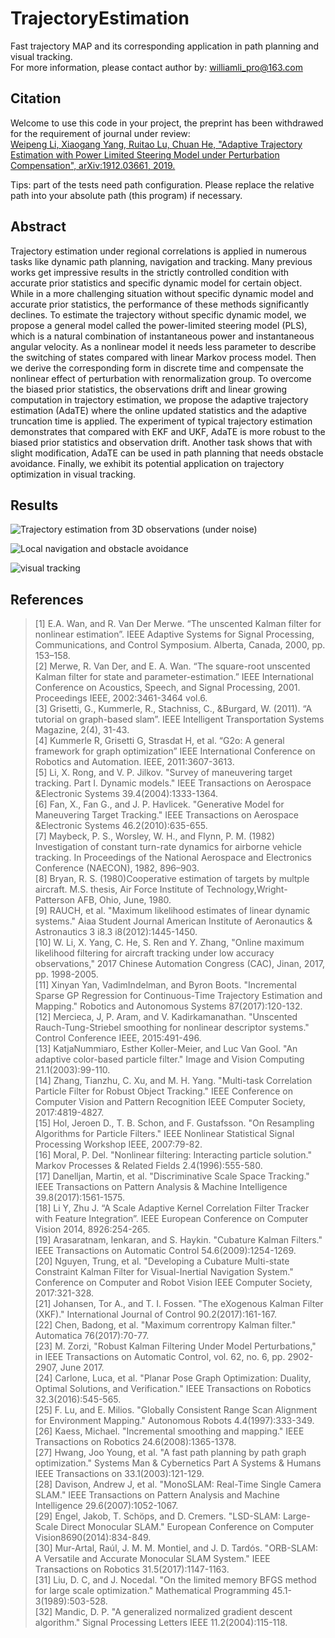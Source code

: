 ﻿# TrajectoryEstimation
Fast trajectory MAP and its corresponding application in path planning and visual tracking.  
For more information, please contact author by: williamli_pro@163.com

## Citation
Welcome to use this code in your project, the preprint has been withdrawed for the requirement of journal under review: <br>
[Weipeng Li, Xiaogang Yang, Ruitao Lu, Chuan He, "Adaptive Trajectory Estimation with Power Limited Steering Model under Perturbation Compensation", arXiv:1912.03661, 2019.](https://arxiv.org/abs/1912.03661)

Tips: part of the tests need path configuration. Please replace the relative path into your absolute path (this program) if necessary.

## Abstract
Trajectory estimation under regional correlations is applied in numerous tasks like dynamic path planning, navigation and tracking. Many previous works get impressive results in the strictly controlled condition with accurate prior statistics and specific dynamic model for certain object. While in a more challenging situation without specific dynamic model and accurate prior statistics, the performance of these methods significantly declines. To estimate the trajectory without specific dynamic model, we propose a general model called the power-limited steering model (PLS), which is a natural combination of instantaneous power and instantaneous angular velocity. As a nonlinear model it needs less parameter to describe the switching of states compared with linear Markov process model. Then we derive the corresponding form in discrete time and compensate the nonlinear effect of perturbation with renormalization group. To overcome the biased prior statistics, the observations drift and linear growing computation in trajectory estimation, we propose the adaptive trajectory estimation (AdaTE) where the online updated statistics and the adaptive truncation time is applied. The experiment of typical trajectory estimation demonstrates that compared with EKF and UKF, AdaTE is more robust to the biased prior statistics and observation drift. Another task shows that with slight modification, AdaTE can be used in path planning that needs obstacle avoidance. Finally, we exhibit its potential application on trajectory optimization in visual tracking.

## Results
![Trajectory estimation from 3D observations (under noise)](https://github.com/WilliamLiPro/TrajectoryEstimation/tree/master/present-result/trajectory-estimation.png)

![Local navigation and obstacle avoidance](https://github.com/WilliamLiPro/TrajectoryEstimation/tree/master/present-result/online-path-planning.png)

![visual tracking](https://github.com/WilliamLiPro/TrajectoryEstimation/tree/master/present-result/visual-tracking-filtering.png)

## References
>[1]	E.A. Wan, and R. Van Der Merwe. “The unscented Kalman filter for nonlinear estimation”. IEEE Adaptive Systems for Signal Processing, Communications, and Control Symposium. Alberta, Canada, 2000, pp. 153–158.  
>[2]	Merwe, R. Van Der, and E. A. Wan. “The square-root unscented Kalman filter for state and parameter-estimation.” IEEE International Conference on Acoustics, Speech, and Signal Processing, 2001. Proceedings IEEE, 2002:3461-3464 vol.6.  
>[3]	Grisetti, G., Kummerle, R., Stachniss, C., &Burgard, W. (2011). “A tutorial on graph-based slam”. IEEE Intelligent Transportation Systems Magazine, 2(4), 31-43.  
>[4]	Kummerle R, Grisetti G, Strasdat H, et al. “G2o: A general framework for graph optimization” IEEE International Conference on Robotics and Automation. IEEE, 2011:3607-3613.  
>[5]	Li, X. Rong, and V. P. Jilkov. "Survey of maneuvering target tracking. Part I. Dynamic models." IEEE Transactions on Aerospace &Electronic Systems 39.4(2004):1333-1364.  
>[6]	Fan, X., Fan G., and J. P. Havlicek. "Generative Model for Maneuvering Target Tracking." IEEE Transactions on Aerospace &Electronic Systems 46.2(2010):635-655.    
>[7]	Maybeck, P. S., Worsley, W. H., and Flynn, P. M. (1982) Investigation of constant turn-rate dynamics for airborne vehicle tracking. In Proceedings of the National Aerospace and Electronics Conference (NAECON), 1982, 896–903.  
>[8]	Bryan, R. S. (1980)Cooperative estimation of targets by multple aircraft. M.S. thesis, Air Force Institute of Technology,Wright-Patterson AFB, Ohio, June, 1980.  
>[9]	RAUCH, et al. "Maximum likelihood estimates of linear dynamic systems." Aiaa Student Journal American Institute of Aeronautics & Astronautics 3 i8.3 i8(2012):1445-1450.  
>[10]	W. Li, X. Yang, C. He, S. Ren and Y. Zhang, "Online maximum likelihood filtering for aircraft tracking under low accuracy observations," 2017 Chinese Automation Congress (CAC), Jinan, 2017, pp. 1998-2005.  
>[11]	Xinyan Yan, VadimIndelman, and Byron Boots. "Incremental Sparse GP Regression for Continuous-Time Trajectory Estimation and Mapping." Robotics and Autonomous Systems 87(2017):120-132.  
>[12]	Mercieca, J, P. Aram, and V. Kadirkamanathan. "Unscented Rauch-Tung-Striebel smoothing for nonlinear descriptor systems." Control Conference IEEE, 2015:491-496.  
>[13]	KatjaNummiaro, Esther Koller-Meier, and Luc Van Gool. "An adaptive color-based particle filter." Image and Vision Computing 21.1(2003):99-110.  
>[14]	Zhang, Tianzhu, C. Xu, and M. H. Yang. "Multi-task Correlation Particle Filter for Robust Object Tracking." IEEE Conference on Computer Vision and Pattern Recognition IEEE Computer Society, 2017:4819-4827.  
>[15]	Hol, Jeroen D., T. B. Schon, and F. Gustafsson. "On Resampling Algorithms for Particle Filters." IEEE Nonlinear Statistical Signal Processing Workshop IEEE, 2007:79-82.  
>[16]	Moral, P. Del. "Nonlinear filtering: Interacting particle solution." Markov Processes & Related Fields 2.4(1996):555-580.  
>[17]	Danelljan, Martin, et al. "Discriminative Scale Space Tracking." IEEE Transactions on Pattern Analysis & Machine Intelligence 39.8(2017):1561-1575.  
>[18]	Li Y, Zhu J. “A Scale Adaptive Kernel Correlation Filter Tracker with Feature Integration”. IEEE European Conference on Computer Vision 2014, 8926:254-265.  
>[19]	Arasaratnam, Ienkaran, and S. Haykin. "Cubature Kalman Filters." IEEE Transactions on Automatic Control 54.6(2009):1254-1269.  
>[20]	Nguyen, Trung, et al. "Developing a Cubature Multi-state Constraint Kalman Filter for Visual-Inertial Navigation System." Conference on Computer and Robot Vision IEEE Computer Society, 2017:321-328.  
>[21]	Johansen, Tor A., and T. I. Fossen. "The eXogenous Kalman Filter (XKF)." International Journal of Control 90.2(2017):161-167.  
>[22]	Chen, Badong, et al. "Maximum correntropy Kalman filter." Automatica 76(2017):70-77.  
>[23]	M. Zorzi, "Robust Kalman Filtering Under Model Perturbations," in IEEE Transactions on Automatic Control, vol. 62, no. 6, pp. 2902-2907, June 2017.  
>[24]	Carlone, Luca, et al. "Planar Pose Graph Optimization: Duality, Optimal Solutions, and Verification." IEEE Transactions on Robotics 32.3(2016):545-565.  
>[25]	F. Lu, and E. Milios. "Globally Consistent Range Scan Alignment for Environment Mapping." Autonomous Robots 4.4(1997):333-349.  
>[26]	Kaess, Michael. "Incremental smoothing and mapping." IEEE Transactions on Robotics 24.6(2008):1365-1378.  
>[27]	Hwang, Joo Young, et al. "A fast path planning by path graph optimization." Systems Man & Cybernetics Part A Systems & Humans IEEE Transactions on 33.1(2003):121-129.  
>[28]	Davison, Andrew J, et al. "MonoSLAM: Real-Time Single Camera SLAM." IEEE Transactions on Pattern Analysis and Machine Intelligence 29.6(2007):1052-1067.  
>[29]	Engel, Jakob, T. Schöps, and D. Cremers. "LSD-SLAM: Large-Scale Direct Monocular SLAM." European Conference on Computer Vision8690(2014):834-849.  
>[30]	Mur-Artal, Raúl, J. M. M. Montiel, and J. D. Tardós. "ORB-SLAM: A Versatile and Accurate Monocular SLAM System." IEEE Transactions on Robotics 31.5(2017):1147-1163.  
>[31]	Liu, D. C, and J. Nocedal. "On the limited memory BFGS method for large scale optimization." Mathematical Programming 45.1-3(1989):503-528.  
>[32]	Mandic, D. P. "A generalized normalized gradient descent algorithm." Signal Processing Letters IEEE 11.2(2004):115-118.  
